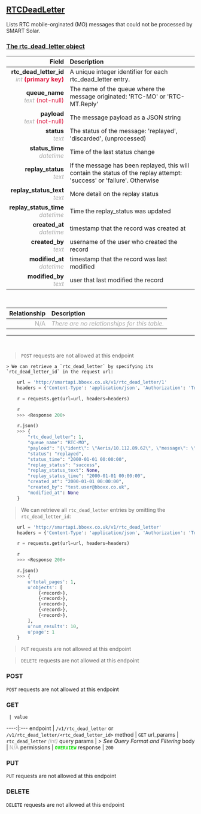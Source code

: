 ## <u>RTCDeadLetter</u>
Lists RTC mobile-orginated (MO) messages that could not be processed by SMART Solar.


### <u>The rtc_dead_letter object</u>

Field | Description
------:|:------------
__rtc_dead_letter_id__ <br><font color="DarkGray">_int_</font> <font color="Crimson">__(primary key)__</font> | A unique integer identifier for each rtc_dead_letter entry.
__queue_name__ <br><font color="DarkGray">_text_</font> <font color="Crimson">(not-null)</font> | The name of the queue where the message originated: 'RTC-MO' or 'RTC-MT.Reply'
__payload__ <br><font color="DarkGray">_text_</font> <font color="Crimson">(not-null)</font> | The message payload as a JSON string
__status__ <br><font color="DarkGray">_text_</font> | The status of the message: 'replayed', 'discarded', <null> (unprocessed)
__status_time__ <br><font color="DarkGray">_datetime_</font> | Time of the last status change
__replay_status__  <br><font color="DarkGray">_text_</font> | If the message has been replayed, this will contain the status of the replay attempt: 'success' or 'failure'. Otherwise <null>
__replay_status_text__  <br><font color="DarkGray">_text_</font> | More detail on the replay status
__replay_status_time__  <br><font color="DarkGray">_datetime_</font> | Time the replay_status was updated
__created_at__  <br><font color="DarkGray">_datetime_</font> | timestamp that the record was created at
__created_by__  <br><font color="DarkGray">_text_</font>| username of the user who created the record
__modified_at__ <br><font color="DarkGray">_datetime_</font>| timestamp that the record was last modified
__modified_by__ <br><font color="DarkGray">_text_</font>| user that last modified the record

<br>

Relationship | Description
-------------:|:------------
<font color="DarkGray">N/A</font> | <font color="DarkGray">_There are no relationships for this table._</font>


<hr>
<br>

> `POST` requests are not allowed at this endpoint

    > We can retrieve a `rtc_dead_letter` by specifying its `rtc_dead_letter_id` in the request url:

```python
    url = 'http://smartapi.bboxx.co.uk/v1/rtc_dead_letter/1'
    headers = {'Content-Type': 'application/json', 'Authorization': 'Token token=A_VALID_TOKEN'}

    r = requests.get(url=url, headers=headers)

    r
    >>> <Response 200>

    r.json()
    >>> {
		"rtc_dead_letter": 1,
        "queue_name": "RTC-MO",
        "payload": "{\"ident\": \"Aeris/10.112.89.62\", \"message\": \"ggSfghpaebuvaUNvbm5lY3RlZP8=\", \"correlation_id\": \"d478ea0eeadc47e8aead97502235ccac\", \"timestamp\": \"2018-02-06T14:29:14.349698\", \"ident_type\": \"IP\"}",
        "status": "replayed",
        "status_time": "2000-01-01 00:00:00",
        "replay_status": "success",
        "replay_status_text": None,
        "replay_status_time": "2000-01-01 00:00:00",
		"created_at": "2000-01-01 00:00:00",
		"created_by": "test.user@bboxx.co.uk",
		"modified_at": None
	}
```

> We can retrieve all `rtc_dead_letter` entries by omitting the `rtc_dead_letter_id`:

```python
    url = 'http://smartapi.bboxx.co.uk/v1/rtc_dead_letter'
    headers = {'Content-Type': 'application/json', 'Authorization': 'Token token=A_VALID_TOKEN'}

    r = requests.get(url=url, headers=headers)

    r
    >>> <Response 200>

    r.json()
    >>> {
        u'total_pages': 1,
        u'objects': [
            {<record>},
            {<record>},
            {<record>},
            {<record>},
            {<record>},
        ],
        u'num_results': 10,
        u'page': 1
    }
```

> `PUT` requests are not allowed at this endpoint

> `DELETE` requests are not allowed at this endpoint


### POST
`POST` requests are not allowed at this endpoint


### GET
     | value
 ----:|:---
endpoint | `/v1/rtc_dead_letter` or `/v1/rtc_dead_letter/<rtc_dead_letter_id>`
method | `GET`
url_params | `rtc_dead_letter` <font color="DarkGray">_(int)_</font>
query params | *> See Query Format and Filtering*
body | <font color="DarkGray">N/A</font>
permissions | <font color="Jade">__`OVERVIEW`__</font>
response | `200`

### PUT
`PUT` requests are not allowed at this endpoint

### DELETE
`DELETE` requests are not allowed at this endpoint
    